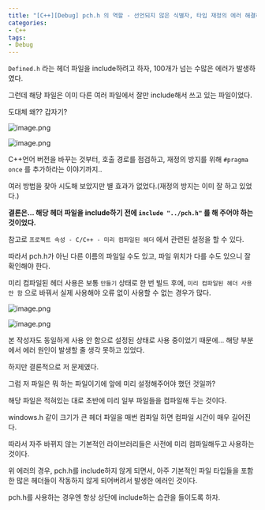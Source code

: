 ```yaml
---
title: "[C++][Debug] pch.h 의 역할 - 선언되지 않은 식별자, 타입 재정의 에러 해결하기"
categories:
- C++
tags:
- Debug
---
```


`Defined.h` 라는 헤더 파일을 include하려고 하자, 100개가 넘는 수많은 에러가 발생하였다.

그런데 해당 파일은 이미 다른 여러 파일에서 잘만 include해서 쓰고 있는 파일이었다.

도대체 왜?? 갑자기?

![image.png](../../assets/images/2024-10-31-cpp-debug-pch-role/image.png)

![image.png](../../assets/images/2024-10-31-cpp-debug-pch-role/image%201.png)

C++언어 버전을 바꾸는 것부터, 호출 경로를 점검하고, 재정의 방지를 위해 `#pragma once` 를 추가하라는 이야기까지..

여러 방법을 찾아 시도해 보았지만 별 효과가 없었다.(재정의 방지는 이미 잘 하고 있었다.)

**결론은… 해당 헤더 파일을 include하기 전에 `include "../pch.h"` 를 해 주어야 하는 것이었다.**

참고로 `프로젝트 속성 - C/C++ - 미리 컴파일된 헤더` 에서 관련된 설정을 할 수 있다.

따라서 pch.h가 아닌 다른 이름의 파일일 수도 있고, 파일 위치가 다를 수도 있으니 잘 확인해야 한다.

미리 컴파일된 헤더 사용은 보통 `만들기` 상태로 한 번 빌드 후에, `미리 컴파일된 헤더 사용 안 함` 으로 바꿔서 실제 사용해야 오류 없이 사용할 수 없는 경우가 많다.

![image.png](../../assets/images/2024-10-31-cpp-debug-pch-role/image%202.png)

![image.png](../../assets/images/2024-10-31-cpp-debug-pch-role/image%203.png)

본 작성자도 동일하게 사용 안 함으로 설정된 상태로 사용 중이었기 때문에… 해당 부분에서 에러 원인이 발생할 줄 생각 못하고 있었다.

하지만 결론적으로 저 문제였다.

그럼 저 파일은 뭐 하는 파일이기에 앞에 미리 설정해주어야 했던 것일까?

해당 파일은 적혀있는 대로 초반에 미리 일부 파일들을 컴파일해 두는 것이다.

windows.h 같이 크기가 큰 헤더 파일을 매번 컴파일 하면 컴파일 시간이 매우 길어진다. 

따라서 자주 바뀌지 않는 기본적인 라이브러리들은 사전에 미리 컴파일해두고 사용하는 것이다.

위 에러의 경우, pch.h를 include하지 않게 되면서, 아주 기본적인 파일 타입들을 포함한 많은 헤더들이 작동하지 않게 되어버려서 발생한 에러인 것이다.

pch.h를 사용하는 경우엔 항상 상단에 include하는 습관을 들이도록 하자.